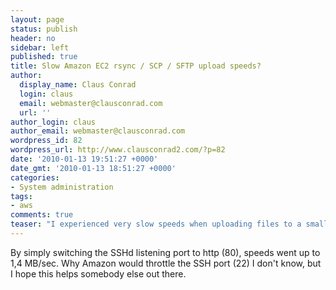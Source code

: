 ```yaml
---
layout: page
status: publish
header: no
sidebar: left
published: true
title: Slow Amazon EC2 rsync / SCP / SFTP upload speeds?
author:
  display_name: Claus Conrad
  login: claus
  email: webmaster@clausconrad.com
  url: ''
author_login: claus
author_email: webmaster@clausconrad.com
wordpress_id: 82
wordpress_url: http://www.clausconrad2.com/?p=82
date: '2010-01-13 19:51:27 +0000'
date_gmt: '2010-01-13 18:51:27 +0000'
categories:
- System administration
tags:
- aws
comments: true
teaser: "I experienced very slow speeds when uploading files to a small (m1.small) Amazon EC2 instance using the SCP and SFTP3 protocols with rsync, WinSCP and Tunnelier BitVise - around 30-40 kB/sec."
---
```

By simply switching the SSHd listening port to http (80), speeds went up to 1,4 MB/sec. Why Amazon would throttle the SSH port (22) I don't know, but I hope this helps somebody else out there.
